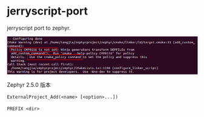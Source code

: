 # jerryscript-port
jerryscript port to zephyr.

![](images/image-20210519194901162.png)



Zephyr 2.5.0 版本



```
ExternalProject_Add(<name> [<option>...])
```

`PREFIX <dir>`


